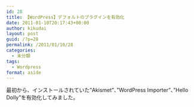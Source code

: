 ```yaml
---
id: 28
title: 【WordPress】デフォルトのプラグインを有効化
date: 2011-01-10T20:17:43+00:00
author: kikudai
layout: post
guid: /?p=28
permalink: /2011/01/10/28
categories:
  - 未分類
tags:
  - Wordpress
format: aside
---
```

最初から、インストールされていた”Akismet”、”WordPress Importer”、”Hello Dolly”を有効化してみました。